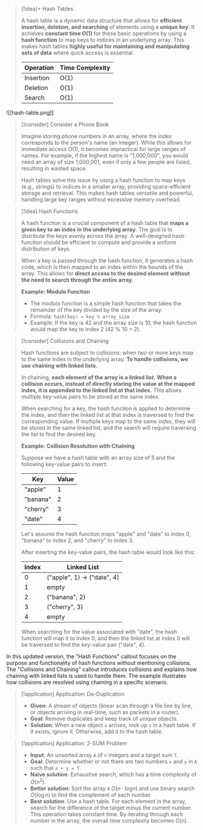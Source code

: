 > [!idea]+ Hash Tables
> 
> A hash table is a dynamic data structure that allows for **efficient insertion, deletion, and searching** of elements using a **unique key**. It achieves **constant time $O(1)$** for these basic operations by using a **hash function** to map keys to indices in an underlying array. This makes hash tables **highly useful for maintaining and manipulating sets of data** where quick access is essential.
>
> | Operation | Time Complexity |
> |-----------|----------------|
> | Insertion | O(1)           |
> | Deletion  | O(1)           |
> | Search    | O(1)           |
![[hash-table.png]]
> 
> 


> [!consider] Consider a Phone Book
>
> Imagine storing phone numbers in an array, where the index corresponds to the person's name (an integer). While this allows for immediate access $O(1)$, it becomes impractical for large ranges of names. For example, if the highest name is "1,000,000", you would need an array of size 1,000,001, even if only a few people are listed, resulting in wasted space.
>
> Hash tables solve this issue by using a hash function to map keys (e.g., strings) to indices in a smaller array, providing space-efficient storage and retrieval. This makes hash tables versatile and powerful, handling large key ranges without excessive memory overhead.


> [!idea] Hash Functions
>
> A hash function is a crucial component of a hash table that **maps a given key to an index in the underlying array**. The goal is to distribute the keys evenly across the array. A well-designed hash function should be efficient to compute and provide a uniform distribution of keys.
>
> When a key is passed through the hash function, it generates a hash code, which is then mapped to an index within the bounds of the array. This allows for **direct access to the desired element without the need to search through the entire array**.
>
> **Example: Modulo Function**
>
> - The modulo function is a simple hash function that takes the remainder of the key divided by the size of the array.
> - Formula: `hash(key) = key % array_size`
> - Example: If the key is 42 and the array size is 10, the hash function would map the key to index 2 (42 % 10 = 2).

> [!consider] Collisions and Chaining
>
> Hash functions are subject to collisions: when two or more keys map to the same index in the underlying array. **To handle collisions, we use chaining with linked lists.**
>
> In chaining, **each element of the array is a linked list.** **When a collision occurs, instead of directly storing the value at the mapped index, it is appended to the linked list at that index.** This allows multiple key-value pairs to be stored at the same index.
>
> When searching for a key, the hash function is applied to determine the index, and then the linked list at that index is traversed to find the corresponding value. If multiple keys map to the same index, they will be stored in the same linked list, and the search will require traversing the list to find the desired key.
>
> **Example: Collision Resolution with Chaining**
>
> Suppose we have a hash table with an array size of 5 and the following key-value pairs to insert:
>
> | Key | Value |
> |-----|-------|
> | "apple" | 1 |
> | "banana" | 2 |
> | "cherry" | 3 |
> | "date" | 4 |
>
> Let's assume the hash function maps "apple" and "date" to index 0, "banana" to index 2, and "cherry" to index 3.
>
> After inserting the key-value pairs, the hash table would look like this:
>
> | Index | Linked List |
> |-------|-------------|
> | 0     | ("apple", 1) -> ("date", 4) |
> | 1     | empty |
> | 2     | ("banana", 2) |
> | 3     | ("cherry", 3) |
> | 4     | empty |
>
> When searching for the value associated with "date", the hash function will map it to index 0, and then the linked list at index 0 will be traversed to find the key-value pair ("date", 4).

In this updated version, the "Hash Functions" callout focuses on the purpose and functionality of hash functions without mentioning collisions. The "Collisions and Chaining" callout introduces collisions and explains how chaining with linked lists is used to handle them. The example illustrates how collisions are resolved using chaining in a specific scenario.

> [!application] Application: De-Duplication
>
> - **Given**: A stream of objects (linear scan through a file line by line, or objects arriving in real-time, such as packets in a router).
> - **Goal**: Remove duplicates and keep track of unique objects.
> - **Solution**: When a new object `x` arrives, look up `x` in a hash table. If it exists, ignore it. Otherwise, add it to the hash table.

> [!application] Application: 2-SUM Problem
>
> - **Input**: An unsorted array `A` of `n` integers and a target sum `T`.
> - **Goal**: Determine whether or not there are two numbers `x` and `y` in `A` such that `x + y = T`.
> - **Naive solution**: Exhaustive search, which has a time complexity of $O(n^2)$.
> - **Better solution**: Sort the array `A` $O(n \cdot log n)$ and use binary search $O(\log n)$ to find the complement of each number.
> - **Best solution**: Use a hash table. For each element in the array, search for the difference of the target minus the current number. This operation takes constant time. By iterating through each number in the array, the overall time complexity becomes $O(n)$.


